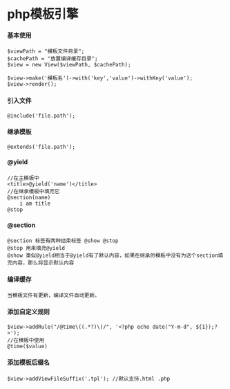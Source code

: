 # php模板引擎

#### 基本使用

    $viewPath = "模板文件目录";
    $cachePath = "放置编译缓存目录";
    $view = new View($viewPath, $cachePath);
    
    $view->make('模板名')->with('key','value')->withKey('value');
    $view->render();
    
#### 引入文件
    @include('file.path');
    
#### 继承模板
    @extends('file.path');
    
#### @yield
    //在主模板中
    <title>@yield('name')</title>
    //在继承模板中填充它
    @section(name)
        i am title
    @stop
    
#### @section
    @section 标签有两种结束标签 @show @stop
    @stop 用来填充@yield
    @show 类似@yield相当于@yield有了默认内容，如果在继承的模板中没有为这个section填充内容，那么将显示默认内容
  
#### 编译缓存
    当模板文件有更新，编译文件自动更新。
    
#### 添加自定义规则
    $view->addRule("/@time\((.*?)\)/", '<?php echo date("Y-m-d", ${1});?>');
    //在模板中使用
    @time($value)
    
#### 添加模板后缀名
    $view->addViewFileSuffix('.tpl'); //默认支持.html .php
    
